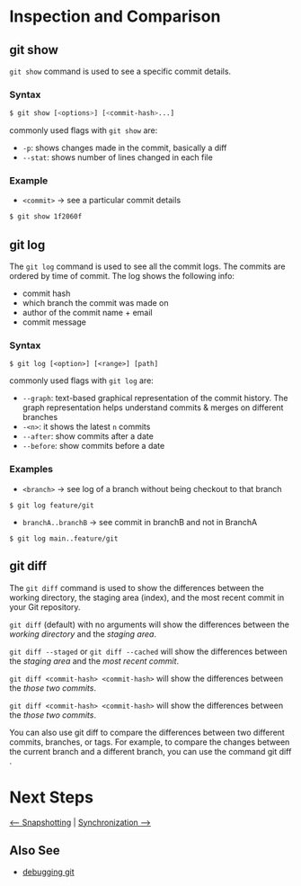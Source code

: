 # Inspection and Comparison

<!-- description -->
<!-- use of inspection -->
<!-- use of comparison -->

## git show

`git show` command is used to see a specific commit details.

### Syntax
```bash
$ git show [<options>] [<commit-hash>...]
```

commonly used flags with `git show` are:
- `-p`: shows changes made in the commit, basically a diff
- `--stat`: shows number of lines changed in each file

### Example
- `<commit>` -> see a particular commit details
```bash
$ git show 1f2060f
```

## git log

The `git log` command is used to see all the commit logs. The commits are ordered by time of commit. The log shows the following info:
- commit hash
- which branch the commit was made on
- author of the commit name + email
- commit message

### Syntax
```
$ git log [<option>] [<range>] [path]
```

commonly used flags with `git log` are:

- `--graph`: text-based graphical representation of the commit history. The graph representation helps understand commits & merges on different branches
- `-<n>`: it shows the latest `n` commits
- `--after`: show commits after a date
- `--before`: show commits before a date


### Examples

- `<branch>` -> see log of a branch without being checkout to that branch
```
$ git log feature/git
```

- `branchA..branchB` -> see commit in branchB and not in BranchA
```
$ git log main..feature/git
```

## git diff

The `git diff` command is used to show the differences between the working directory, the staging area (index), and the most recent commit in your Git repository.

<!-- TODO: add git diff syntax block -->

`git diff` (default) with no arguments will show the differences between the _working directory_ and the _staging area_.

`git diff --staged` or `git diff --cached` will show the differences between the _staging area_ and the _most recent commit_.

`git diff <commit-hash> <commit-hash>` will show the differences between the _those two commits_.

`git diff <commit-hash> <commit-hash>` will show the differences between the _those two commits_.

You can also use git diff to compare the differences between two different commits, branches, or tags. For example, to compare the changes between the current branch and a different branch, you can use the command git diff <branch-name>.

<!-- TODO: add git diff examples block. add examples for branch diff, staged changes diff -->


# Next Steps
[<-- Snapshotting](Snapshotting.md) | [Synchronization -->](Syncronization.md)

## Also See
- [debugging git](Debugging.md)
